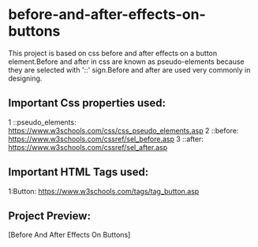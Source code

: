 # before-and-after-effects-on-buttons
This project is based on css before and after effects on a button element.Before and after in css are known as pseudo-elements because they are selected with '::' sign.Before and after are used very commonly in designing.


## Important Css properties used:

1 ::pseudo_elements:
https://www.w3schools.com/css/css_pseudo_elements.asp
2 ::before:
https://www.w3schools.com/cssref/sel_before.asp
3 ::after:
https://www.w3schools.com/cssref/sel_after.asp



## Important HTML Tags used:

1:Button:
https://www.w3schools.com/tags/tag_button.asp


## Project Preview:

[Before And After Effects On Buttons]
